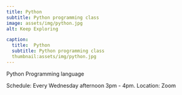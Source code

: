 ```yaml
---
title: Python
subtitle: Python programming class
image: assets/img/python.jpg
alt: Keep Exploring

caption:
  title:  Python
  subtitle: Python programming class
  thumbnail:assets/img/python.jpg
---
```


Python Programming language


Schedule: Every Wednesday afternoon 3pm - 4pm.
Location: Zoom
